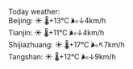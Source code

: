 Today weather:  
Beijing: ☀️   🌡️+13°C 🌬️↓4km/h  
Tianjin: ☀️   🌡️+11°C 🌬️↓4km/h  
Shijiazhuang: ☀️   🌡️+17°C 🌬️↖7km/h  
Tangshan: ☀️   🌡️+12°C 🌬️↓9km/h  
